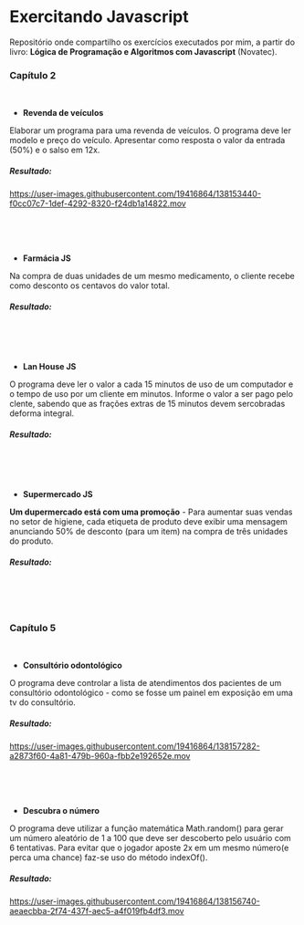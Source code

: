 # Exercitando Javascript

Repositório onde compartilho os exercícios executados por mim, a partir do livro: **Lógica de Programação e Algoritmos com Javascript** (Novatec).

<!-- ## Índice -->
<!-- [capitulo 1](#Capitulo-2) -->


### Capítulo 2
<br>

  * **Revenda de veículos**
  
  Elaborar um programa para uma revenda de veículos. O programa deve ler modelo e preço do veículo. Apresentar como resposta o valor da entrada (50%) e o salso em 12x.
  
  ##### Resultado:
https://user-images.githubusercontent.com/19416864/138153440-f0cc07c7-1def-4292-8320-f24db1a14822.mov


<br>
<br>
<br>

  * **Farmácia JS**
  
  Na compra de duas unidades de um mesmo medicamento, o cliente recebe como desconto os centavos do valor total.
  
  ##### Resultado:



<br>
<br>
<br>

   * **Lan House JS**
  
  O programa deve ler o valor a cada 15 minutos de uso de um computador e o tempo de uso por um cliente em minutos. Informe o valor a ser pago pelo clente, sabendo que as frações extras de 15 minutos devem sercobradas deforma integral.
  
  ##### Resultado:



<br>
<br>
<br>

  * **Supermercado JS**
  
  **Um dupermercado está com uma promoção** - Para aumentar suas vendas no setor de higiene, cada etiqueta de produto deve exibir uma mensagem anunciando 50% de desconto (para um item) na compra de três unidades do produto.
  
  ##### Resultado:



<br>
<br>
<br>
  
### Capítulo 5
<br>

  * **Consultório odontológico**
  
  O programa deve controlar a lista de atendimentos dos pacientes de um consultório odontológico - como se fosse um painel em exposição em uma tv do consultório.
##### Resultado:
https://user-images.githubusercontent.com/19416864/138157282-a2873f60-4a81-479b-960a-fbb2e192652e.mov

<br>
<br>
<br>

* **Descubra o número**

O programa deve utilizar a função matemática Math.random() para gerar um número aleatório de 1 a 100 que deve ser descoberto pelo usuário com 6 tentativas. Para evitar que o jogador aposte 2x em um mesmo número(e perca uma chance) faz-se uso do método indexOf().
##### Resultado:
https://user-images.githubusercontent.com/19416864/138156740-aeaecbba-2f74-437f-aec5-a4f019fb4df3.mov




